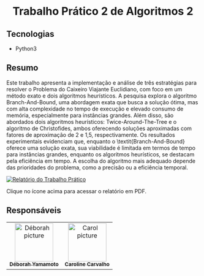 <h1 align="center" style="font-weight: bold;">Trabalho Prático 2 de Algoritmos 2</h1>

<h2 id="tech"> Tecnologias</h2>

- Python3

<h2 id="intro">Resumo</h2>
 Este trabalho apresenta a implementação e análise de três estratégias para resolver o Problema do Caixeiro Viajante Euclidiano, com foco em um método exato e dois algoritmos heurísticos. A pesquisa explora o algoritmo Branch-And-Bound, uma abordagem exata que busca a solução ótima, mas com alta complexidade no tempo de execução e elevado consumo de memória, especialmente para instâncias grandes. Além disso, são abordados dois algoritmos heurísticos: Twice-Around-The-Tree e o algoritmo de Christofides, ambos oferecendo soluções aproximadas com fatores de aproximação de 2 e 1,5, respectivamente. Os resultados experimentais evidenciam que, enquanto o \textit{Branch-And-Bound} oferece uma solução exata, sua viabilidade é limitada em termos de tempo para instâncias grandes, enquanto os algoritmos heurísticos, se destacam pela eficiência em tempo. A escolha do algoritmo mais adequado depende das prioridades do problema, como a precisão ou a eficiência temporal.

[![Relatório do Trabalho Prático](https://img.icons8.com/color/48/000000/pdf-2.png)](https://github.com/carolineccarvalho/CaixeiroViajante/blob/main/Relat%C3%B3rio%20trabalho%20pr%C3%A1tico.pdf)

Clique no ícone acima para acessar o relatório em PDF.
 
<h2 id="colab"> Responsáveis</h2>
<table>
  <tr>
    <td align="center">
      <a href="#">
        <img src="https://avatars.githubusercontent.com/u/119982741?v=4" width="100px;" alt="Déborah picture"/><br>
        <sub>
          <b>Déborah Yamamoto</b>
        </sub>
      </a>
    </td>
    <td align="center">
      <a href="#">
        <img src="https://avatars.githubusercontent.com/u/103433489?v=4" width="100px;" alt="Carol picture"/><br>
        <sub>
          <b>Caroline Carvalho</b>
        </sub>
      </a>
    </td>
  </tr>
</table>
